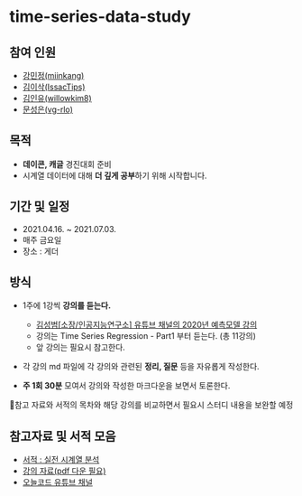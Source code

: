 # time-series-data-study
## 참여 인원
- [강민정(miinkang)](https://github.com/miinkang)
- [김이삭(IssacTips)](https://github.com/IsaacTips)
- [김인유(willowkim8)](https://github.com/willowkim8)
- [문성은(vg-rlo)](https://github.com/vg-rlo)


## 목적
- **데이콘, 캐글** 경진대회 준비
- 시계열 데이터에 대해 **더 깊게 공부**하기 위해 시작합니다.

## 기간 및 일정
- 2021.04.16. ~ 2021.07.03.
- 매주 금요일 
- 장소 : 게더

## 방식
- 1주에 1강씩 **강의를 듣는다.**
    - [김성범\[소장/인공지능연구소\] 유튜브 채널의 2020년 예측모델 강의](https://www.youtube.com/watch?v=7Do_hixXCpc&list=PLpIPLT0Pf7IqSuMx237SHRdLd5ZA4AQwd&index=6)
    - 강의는 Time Series Regression - Part1 부터 듣는다. (총 11강의)
    - 앞 강의는 필요시 참고한다.
- 각 강의 md 파일에 각 강의와 관련된 **정리, 질문** 등을 자유롭게 작성한다.

- **주 1회 30분** 모여서 강의와 작성한 마크다운을 보면서 토론한다.

🚧참고 자료와 서적의 목차와 해당 강의를 비교하면서 필요시 스터디 내용을 보완할 예정

## 참고자료 및 서적 모음
- [서적 : 실전 시계열 분석](http://www.yes24.com/Product/Goods/98576347)
- [강의 자료(pdf 다운 필요)](https://m.blog.naver.com/chunjein/221912279159)
- [오늘코드 유튜브 채널](https://www.youtube.com/channel/UCLR3sD0KB_dWpvcsrLP0aUg/playlists)
